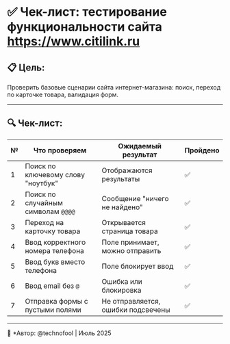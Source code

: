 # ✅ Чек-лист: тестирование функциональности сайта https://www.citilink.ru

## 📋 Цель:
Проверить базовые сценарии сайта интернет-магазина: поиск, переход по карточке товара, валидация форм.

---

## 🔍 Чек-лист:

| №  | Что проверяем                      | Ожидаемый результат                | Пройдено |
|----|------------------------------------|------------------------------------|----------|
| 1  | Поиск по ключевому слову "ноутбук" | Отображаются результаты            | ✅        |
| 2  | Поиск по случайным символам `@@@@` | Сообщение "ничего не найдено"      | ✅        |
| 3  | Переход на карточку товара         | Открывается страница товара        | ✅        |
| 4  | Ввод корректного номера телефона   | Поле принимает, можно отправить    | ✅        |
| 5  | Ввод букв вместо телефона          | Поле блокирует ввод                | ✅        |
| 6  | Ввод email без `@`                 | Ошибка или блокировка              | ✅        |
| 7  | Отправка формы с пустыми полями    | Не отправляется, ошибки подсвечены | ✅        |

---

📅 *Автор: @technofool | Июль 2025
